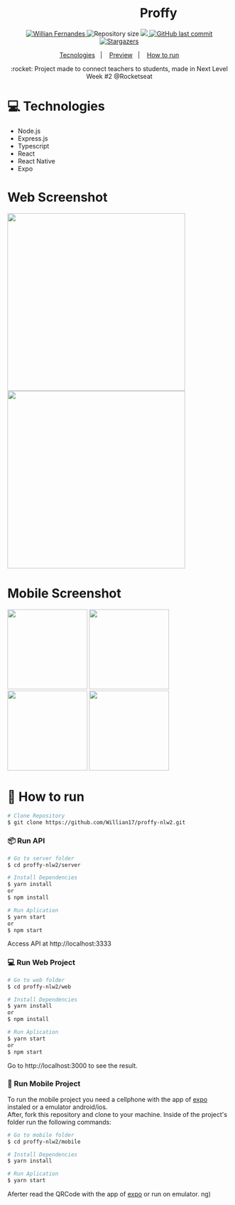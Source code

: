 
  <h1>&nbsp;&nbsp;&nbsp;&nbsp;&nbsp;&nbsp; &nbsp;&nbsp;&nbsp;&nbsp;&nbsp;&nbsp;&nbsp;&nbsp;&nbsp;&nbsp;&nbsp;&nbsp;&nbsp;&nbsp;&nbsp;&nbsp;&nbsp;&nbsp;&nbsp;&nbsp;&nbsp;&nbsp;&nbsp;&nbsp;&nbsp;&nbsp;&nbsp;&nbsp;&nbsp;&nbsp;&nbsp;&nbsp;&nbsp;&nbsp;&nbsp;&nbsp;&nbsp;&nbspProffy</h1>

<p align="center">	
   <a href="https://www.linkedin.com/in/willian-fernandes/">
      <img alt="Willian Fernandes" src="https://img.shields.io/badge/-WillianFernandes-8257E5?style=flat&logo=Linkedin&logoColor=white" />
   </a>
  <img alt="Repository size" src="https://img.shields.io/github/repo-size/Willian17/proffy-nlw2?color=774DD6">

  <a aria-label="Completed" href="https://nextlevelweek.com/episodios/omnistack/edicao/2">
    <img src="https://img.shields.io/badge/Proffy-NLW 2.0-8257E5?logo=data:image/png;base64,iVBORw0KGgoAAAANSUhEUgAAABAAAAAQCAMAAAAoLQ9TAAAALVBMVEVHcExxWsF0XMJzXMJxWcFsUsD///9jRrzY0u6Xh9Gsn9n39fyMecy0qd2bjNJWBT0WAAAABHRSTlMA2Do606wF2QAAAGlJREFUGJVdj1cWwCAIBLEsRU3uf9xobDH8+GZwUYi8i6ucJwrxKE+7D0G9Q4vlYqtmCSjndr4CgCgzlyFgfKfKCVO0LrPKjmiqMxGXkJwNnXskqWG+1oSM+BSwD8f29YLNjvx/OQrn+g99oQSoNmt3PgAAAABJRU5ErkJggg=="></img>
  </a>
  <a href="https://github.com/Willian17/proffy-nlw2/commits/master">
    <img alt="GitHub last commit" src="https://img.shields.io/github/last-commit/Willian17/proffy-nlw2?color=774DD6">
  </a> 
  <a href="https://github.com/Willian17/proffy-nlw2/stargazers">
    <img alt="Stargazers" src="https://img.shields.io/github/stars/Willian17/proffy-nlw2?color=8257E5&logo=github">
  </a>
</p>

<p align="center">
  <a href="#computer-technologies">Tecnologies</a>&nbsp;&nbsp;&nbsp;|&nbsp;&nbsp;&nbsp;
  <a href="#web-screenshot">Preview</a>&nbsp;&nbsp;&nbsp;|&nbsp;&nbsp;&nbsp;
  <a href="#construction_worker-how-to-run"> How to run</a>
</p>

> 
<p align="center">
:rocket: Project made to connect teachers to students, made in Next Level Week #2 @Rocketseat
</p>

# :computer: Technologies
<ul>
  <li>Node.js</li>
  <li>Express.js</li>
  <li>Typescript</li>
  <li>React</li>
  <li>React Native</li>
  <li>Expo</li>

</ul>

# Web Screenshot
<div>
   <img src="https://raw.githubusercontent.com/RafaelGoulartB/proffy/master/.github/web-landing.png" width="400px">
   <img src="https://raw.githubusercontent.com/RafaelGoulartB/proffy/master/.github/web-list.png" width="400px">
</div>

# Mobile Screenshot
<div>
   <img src="https://raw.githubusercontent.com/RafaelGoulartB/proffy/master/.github/mobile-splash.png" width="180">
   <img src="https://raw.githubusercontent.com/RafaelGoulartB/proffy/master/.github/mobile-onboarding.png" width="180">
   <img src="https://raw.githubusercontent.com/RafaelGoulartB/proffy/master/.github/mobile-home.png" width="180">
   <img src="https://raw.githubusercontent.com/RafaelGoulartB/proffy/master/.github/mobile-favoritos.png" width="180">
</div>


# :construction_worker: How to run
```bash
# Clone Repository
$ git clone https://github.com/Willian17/proffy-nlw2.git
```

### 📦 Run API
```bash
# Go to server folder
$ cd proffy-nlw2/server

# Install Dependencies
$ yarn install 
or
$ npm install

# Run Aplication
$ yarn start 
or 
$ npm start
```
Access API at http://localhost:3333

### 💻 Run Web Project

```bash
# Go to web folder
$ cd proffy-nlw2/web

# Install Dependencies
$ yarn install
or
$ npm install

# Run Aplication 
$ yarn start
or 
$ npm start
```
Go to http://localhost:3000 to see the result.

### 📱 Run Mobile Project
To run the mobile project you need a cellphone with the app of [expo](https://play.google.com/store/apps/details?id=host.exp.exponent) instaled or a emulator android/ios.
<br />
After, fork this repository and clone to your machine. Inside of the project's folder run the following commands:

```bash
# Go to mobile folder
$ cd proffy-nlw2/mobile

# Install Dependencies
$ yarn install

# Run Aplication
$ yarn start
```
Aferter read the QRCode with the app of [expo](https://play.google.com/store/apps/details?id=host.exp.exponent) or run on emulator.
ng)
